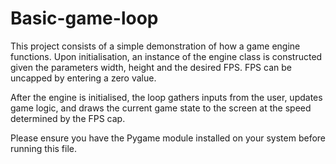 # Basic-game-loop

This project consists of a simple demonstration of how a game engine functions. Upon initialisation, an instance of the engine class is constructed given the parameters width, height and the desired FPS. FPS can be uncapped by entering a zero value.

After the engine is initialised, the loop gathers inputs from the user, updates game logic, and draws the current game state to the screen at the speed determined by the FPS cap.

Please ensure you have the Pygame module installed on your system before running this file.
